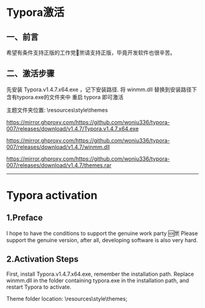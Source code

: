 # Typora激活

## 一、前言
希望有条件支持正版的工作党🔞🈲️请支持正版，毕竟开发软件也很辛苦。


## 二、激活步骤
先安装 Typora.v1.4.7.x64.exe ，记下安装路径.
将 winmm.dll 替换到安装路径下含有typora.exe的文件夹中
重启 typora 即可激活

主题文件夹位置: \resources\style\themes

https://mirror.ghproxy.com/https://github.com/woniu336/typora-007/releases/download/v1.4.7/Typora.v1.4.7.x64.exe

https://mirror.ghproxy.com/https://github.com/woniu336/typora-007/releases/download/v1.4.7/winmm.dll

https://mirror.ghproxy.com/https://github.com/woniu336/typora-007/releases/download/v1.4.7/themes.rar

---
# Typora activation
## 1.Preface
I hope to have the conditions to support the genuine work party 🆘🈲️ Please support the genuine version, after all, developing software is also very hard.

## 2.Activation Steps
First, install Typora.v1.4.7.x64.exe, remember the installation path. Replace winmm.dll in the folder containing typora.exe in the installation path, and restart Typora to activate.

Theme folder location: \resources\style\themes;
